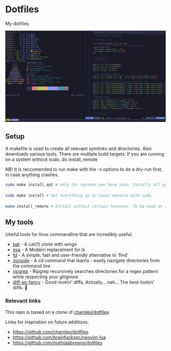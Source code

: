 # Dotfiles

My dotfiles.

![desktop](https://raw.githubusercontent.com/Strandgaard96/dotfiles/main/dot/desktop.png)

## Setup

A makefile is used to create all relevant symlinks and directories. Also
downloads various tools. There are multiple build targets. If you are
running on a system without sudo, do install_remote

NB! It is reccomended to run make with the -n options to do a dry-run first, in case anything crashes.

```bash
sudo make install_apt # only for systems you have sudo. Installs all packages via apt-get. Much of the functionality in the dotfiles rely on installing these packages

sudo make install # Set everything up on local machine with sudo.

make install_remote # Install without certain features. To be used on remote to prevent compiler and version issues that can not be fixed without sudo.
```

## My tools

Useful tools for linux commandline that are incredibly useful.

- [bat](https://github.com/sharkdp/bat) - A cat(1) clone with wings
- [exa](https://github.com/ogham/exa) - A Modern replacement for ls
- [fd](https://github.com/sharkdp/fd) - A simple, fast and
  user-friendly alternative to 'find'
- [zooxide](<>) - A cd command that learns - easily navigate directories
  from the command line
- [ripgrep](https://github.com/BurntSushi/ripgrep) - Ripgrep
  recursively searches directories for a regex pattern while
  respecting your gitignore
- [diff-so-fancy](<>) - Good-lookin' diffs. Actually... nah... The
  best-lookin' diffs. 🎉

### Relevant links

This repo is based on a clone of
[charnley/dotfiles](https://github.com/charnley/dotfiles)

Links for inspiration on future additions.

- <https://github.com/charnley/dotfiles>
- <https://github.com/brainfucksec/neovim-lua>
- <https://github.com/mathiasbynens/dotfiles>
